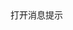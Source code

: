 <script setup>
import { onMounted } from 'vue'
import { EaMessage } from '../components/ea-message/index.js'

onMounted(() => {
    import('../index.js')
    import('./index.scss')

    const message = new EaMessage();

    document.getElementById('messageBtn').addEventListener('click', () => {
        message.open("1")
    })

})
</script>

<div class="demo">
    <ea-button id="messageBtn">打开消息提示</ea-button>
</div>
